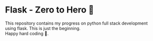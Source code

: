 # Flask - Zero to Hero 🌱
This repository contains my progress on python full stack development using flask. This is just the beginning.<br/>
Happy hard coding 🚀.
